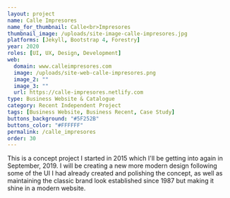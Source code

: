 ```yaml
---
layout: project
name: Calle Impresores
name_for_thumbnail: Calle<br>Impresores
thumbnail_image: /uploads/site-image-calle-impresores.jpg
platforms: [Jekyll, Bootstrap 4, Forestry]
year: 2020
roles: [UI, UX, Design, Development]
web:
  domain: www.calleimpresores.com
  image: /uploads/site-web-calle-impresores.png
  image_2: ""
  image_3: ""
  url: https://calle-impresores.netlify.com
type: Business Website & Catalogue
category: Recent Independent Project
tags: [Business Website, Business Recent, Case Study]
buttons_background: "#5F252B"
buttons_color: "#FFFFFF"
permalink: /calle_impresores
order: 30
---
```


This is a concept project I started in 2015 which I'll be getting into again in September, 2019. I will be creating a new more modern design following some of the UI I had already created and polishing the concept, as well as maintaining the classic brand look established since 1987 but making it shine in a modern website.